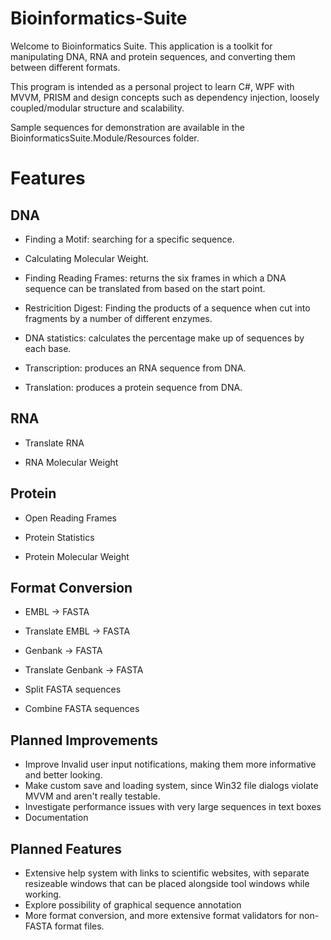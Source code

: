 Bioinformatics-Suite
======================

Welcome to Bioinformatics Suite. This application is a toolkit for manipulating DNA, RNA and protein
sequences, and converting them between different formats.

This program is intended as a personal project to learn C#, WPF with MVVM, PRISM and design concepts such as
dependency injection, loosely coupled/modular structure and scalability.

Sample sequences for demonstration are available in the BioinformaticsSuite.Module/Resources folder.


Features
=========

DNA
-----

- Finding a Motif: searching for a specific sequence.

- Calculating Molecular Weight.

- Finding Reading Frames: returns the six frames in which a DNA sequence can
			  be translated from based on the start point.

- Restricition Digest: Finding the products of a sequence when cut into fragments
		       by a number of different enzymes.

- DNA statistics: calculates the percentage make up of sequences by each base.

- Transcription: produces an RNA sequence from DNA.

- Translation: produces a protein sequence from DNA.

RNA
-----

- Translate RNA

- RNA Molecular Weight 

Protein
--------

- Open Reading Frames

- Protein Statistics

- Protein Molecular Weight



Format Conversion
------------------

- EMBL -> FASTA

- Translate EMBL -> FASTA

- Genbank -> FASTA

- Translate Genbank -> FASTA

- Split FASTA sequences

- Combine FASTA sequences


Planned Improvements
-----------------

- Improve Invalid user input notifications, making them more informative and better looking.
- Make custom save and loading system, since Win32 file dialogs violate MVVM and aren't really testable.
- Investigate performance issues with very large sequences in text boxes
- Documentation


Planned Features
-----------------

- Extensive help system with links to scientific websites, with separate resizeable windows that can be placed alongside
  tool windows while working.
- Explore possibility of graphical sequence annotation
- More format conversion, and more extensive format validators for non-FASTA format files.
